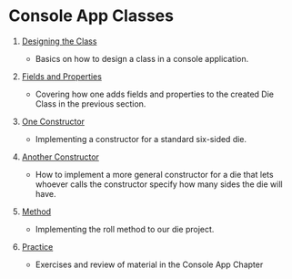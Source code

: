 # Console App Classes

1. [Designing the Class](DesigningTheClass/notes.md)
    - Basics on how to design a class in a console application.

2. [Fields and Properties](FieldsNProperties/notes.md)
    - Covering how one adds fields and properties to the created Die Class in the previous section.

3. [One Constructor](OneConstructor/notes.md)
    - Implementing a constructor for a standard six-sided die.

4. [Another Constructor](AnotherConstructor/notes.md)
    - How to implement a more general constructor for a die that lets whoever calls the constructor specify how many sides the die will have.

5. [Method](Method/notes.md)
    - Implementing the roll method to our die project.

6. [Practice](Exercises/notes.md)
    - Exercises and review of material in the Console App Chapter